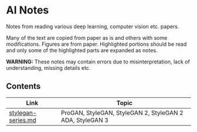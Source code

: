 # AI Notes

Notes from reading various deep learning, computer vision etc. papers. 

Many of the text are copied from paper as is and others with some modifications. Figures are from paper. Highlighted portions should be read and only some of the highlighted parts are expanded as notes.

**WARNING:** These notes may contain errors due to misinterpretation, lack of understanding, missing details etc. 

## Contents

| Link | Topic |
| --- | --- |
| [stylegan-series.md](resources/ai-notes/stylegan-series.md) | ProGAN, StyleGAN, StyleGAN 2, StyleGAN 2 ADA, StyleGAN 3 |



